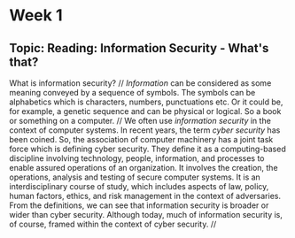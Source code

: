 # Week 1
##  Topic: Reading: Information Security - What's that?
What is information security? //
*Information* can be considered as some meaning conveyed by a sequence of symbols. The symbols can be alphabetics which is characters, numbers, punctuations etc. Or it could be, for example, a genetic sequence and can be physical or logical. So a book or something on a computer. //
We often use *information security* in the context of computer systems. In recent years, the term *cyber security* has been coined. So, the association of computer machinery has a joint task force which is defining cyber security. They define it as a computing-based discipline involving technology, people, information, and processes to enable assured operations of an organization. It involves the creation, the operations, analysis and testing of secure computer systems. It is an interdisciplinary course of study, which includes aspects of law, policy, human factors, ethics, and risk management in the context of adversaries. From the definitions, we can see that information security is broader or wider than cyber security. Although today, much of information security is, of course, framed within the context of cyber security. //
